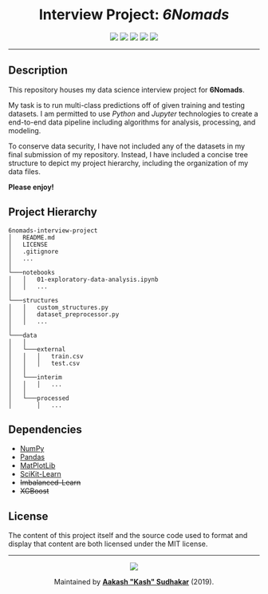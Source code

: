 <h1 align="center">Interview Project: <i>6Nomads</i></h1>
<p align="center">
<a href="/LICENSE"><img src="https://img.shields.io/badge/license-MIT-blue.svg"/></a>
<a href="https://docs.python.org/3/index.html"><img src="https://img.shields.io/badge/python-3.6-blue.svg"/></a>
<a href=""><img src="https://img.shields.io/github/last-commit/AakashSudhakar/6nomads-interview-project.svg?style=flat"/></a>
<a href=""><img src="https://img.shields.io/github/repo-size/AakashSudhakar/6nomads-interview-project.svg?style=flat"/></a>
<a href="https://github.com/AakashSudhakar"><img src="https://img.shields.io/badge/Ask%20me-anything-1abc9c.svg"/></a>
</p>

---

## Description

This repository houses my data science interview project for **6Nomads**. 

My task is to run multi-class predictions off of given training and testing datasets. I am permitted to use _Python_ and _Jupyter_ technologies to create a end-to-end data pipeline including algorithms for analysis, processing, and modeling.

To conserve data security, I have not included any of the datasets in my final submission of my repository. Instead, I have included a concise tree structure to depict my project hierarchy, including the organization of my data files. 

**Please enjoy!**

## Project Hierarchy

```
6nomads-interview-project
│   README.md
│   LICENSE
│   .gitignore
│   ...
│
└───notebooks
│   │   01-exploratory-data-analysis.ipynb
│   │   ...
│   
└───structures
│   │   custom_structures.py
│   │   dataset_preprocessor.py
│   │   ...
│   
└───data
│   │
│   └───external
│   │   │   train.csv
│   │   │   test.csv
│   │
│   └───interim
│   │   │   ...
│   │
│   └───processed
│       │   ...
```

## Dependencies

* [NumPy](https://github.com/numpy/numpy)
* [Pandas](https://github.com/pandas-dev/pandas)
* [MatPlotLib](https://github.com/matplotlib/matplotlib)
* [SciKit-Learn](https://github.com/scikit-learn/scikit-learn)
* ~~Imbalanced-Learn~~
* ~~XGBoost~~

## License

The content of this project itself and the source code used to format and display that content are both licensed under the MIT license.

---

<p align="center">
    <a href="https://en.wikipedia.org/wiki/Love"><img src="http://ForTheBadge.com/images/badges/built-with-love.svg"/></a>
</p>

<p align="center">Maintained by <strong><a href="https://linkedin.com/in/aakashsudhakar">Aakash "Kash" Sudhakar</a></strong> (2019).
</p>